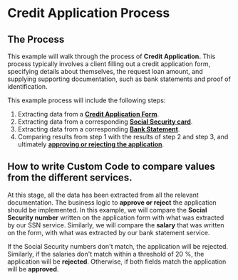 # Credit Application Process

## The Process

This example will walk through the process of **Credit Application.** This process typically involves a client filling out a credit application form, specifying details about themselves, the request loan amount, and supplying supporting documentation, such as bank statements and proof of identification.

This example process will include the following steps:

1. Extracting data from a [**Credit Application Form**](https://app.gitbook.com/s/wGU031tORUeUkwcAHz0u/\~/changes/nbTVMuwVbF6EHEm97F34/practical-examples/step-3.-credit-application-form).
2. Extracting data from a corresponding [**Social Security card**](https://app.gitbook.com/s/wGU031tORUeUkwcAHz0u/\~/changes/nbTVMuwVbF6EHEm97F34/practical-examples/social-security-number-card).
3. Extracting data from a corresponding [**Bank Statement**](https://app.gitbook.com/s/wGU031tORUeUkwcAHz0u/\~/changes/nbTVMuwVbF6EHEm97F34/practical-examples/bank-statement).
4. Comparing results from step 1 with the results of step 2 and step 3, and ultimately [**approving or rejecting the application**](./#the-process).

## How to write Custom Code to compare values from the different services.

At this stage, all the data has been extracted from all the relevant documentation. The business logic to **approve or reject** the application should be implemented. In this example, we will compare the **Social Security number** written on the application form with what was extracted by our SSN service. Similarly, we will compare the **salary** that was written on the form, with what was extracted by our bank statement service.

If the Social Security numbers don't match, the application will be rejected. Similarly, if the salaries don't match within a threshold of 20 %, the application will be **rejected**. Otherwise, if both fields match the application will be **approved**.

